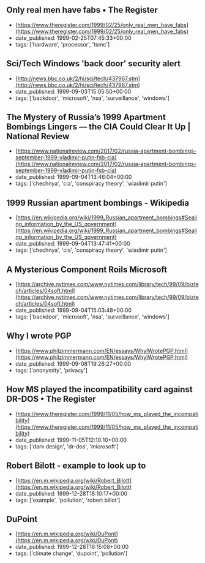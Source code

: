  ## Only real men have fabs • The Register
 - [https://www.theregister.com/1999/02/25/only_real_men_have_fabs](https://www.theregister.com/1999/02/25/only_real_men_have_fabs)
 - date_published: 1999-02-25T07:45:33+00:00
 - tags: ['hardware', 'processor', 'tsmc']

 ## Sci/Tech  Windows 'back door' security alert
 - [http://news.bbc.co.uk/2/hi/sci/tech/437967.stm](http://news.bbc.co.uk/2/hi/sci/tech/437967.stm)
 - date_published: 1999-09-03T15:05:50+00:00
 - tags: ['backdoor', 'microsoft', 'nsa', 'surveillance', 'windows']

 ## The Mystery of Russia’s 1999 Apartment Bombings Lingers — the CIA Could Clear It Up | National Review
 - [https://www.nationalreview.com/2017/02/russia-apartment-bombings-september-1999-vladimir-putin-fsb-cia](https://www.nationalreview.com/2017/02/russia-apartment-bombings-september-1999-vladimir-putin-fsb-cia)
 - date_published: 1999-09-04T13:46:04+00:00
 - tags: ['chechnya', 'cia', 'conspiracy theory', 'wladimir putin']

 ## 1999 Russian apartment bombings - Wikipedia
 - [https://en.wikipedia.org/wiki/1999_Russian_apartment_bombings#Sealing_information_by_the_US_government](https://en.wikipedia.org/wiki/1999_Russian_apartment_bombings#Sealing_information_by_the_US_government)
 - date_published: 1999-09-04T13:47:41+00:00
 - tags: ['chechnya', 'cia', 'conspiracy theory', 'wladimir putin']

 ## A Mysterious Component Roils Microsoft
 - [https://archive.nytimes.com/www.nytimes.com/library/tech/99/09/biztech/articles/04soft.html](https://archive.nytimes.com/www.nytimes.com/library/tech/99/09/biztech/articles/04soft.html)
 - date_published: 1999-09-04T15:03:48+00:00
 - tags: ['backdoor', 'microsoft', 'nsa', 'surveillance', 'windows']

 ## Why I wrote PGP
 - [https://www.philzimmermann.com/EN/essays/WhyIWrotePGP.html](https://www.philzimmermann.com/EN/essays/WhyIWrotePGP.html)
 - date_published: 1999-09-08T19:26:27+00:00
 - tags: ['anonymity', 'privacy']

 ## How MS played the incompatibility card against DR-DOS • The Register
 - [https://www.theregister.com/1999/11/05/how_ms_played_the_incompatibility](https://www.theregister.com/1999/11/05/how_ms_played_the_incompatibility)
 - date_published: 1999-11-05T12:10:10+00:00
 - tags: ['dark design', 'dr-dos', 'microsoft']

 ## Robert Bilott - example to look up to
 - [https://en.m.wikipedia.org/wiki/Robert_Bilott](https://en.m.wikipedia.org/wiki/Robert_Bilott)
 - date_published: 1999-12-28T18:10:17+00:00
 - tags: ['example', 'pollution', 'robert billot']

 ## DuPoint
 - [https://en.m.wikipedia.org/wiki/DuPont](https://en.m.wikipedia.org/wiki/DuPont)
 - date_published: 1999-12-28T18:15:08+00:00
 - tags: ['climate change', 'dupoint', 'pollution']

